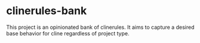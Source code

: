 # clinerules-bank
This project is an opinionated bank of clinerules. It aims to capture a desired base behavior for cline regardless of project type.